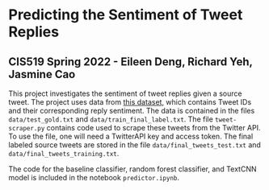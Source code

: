 # Predicting the Sentiment of Tweet Replies

## CIS519 Spring 2022 - Eileen Deng, Richard Yeh, Jasmine Cao

This project investigates the sentiment of tweet replies given a source tweet.
The project uses data from
[this dataset](https://www.kaggle.com/soroosharasteh/retweet/), which contains
Tweet IDs and their corresponding reply sentiment. The data is contained in the
files `data/test_gold.txt` and `data/train_final_label.txt`. The file
`tweet-scraper.py` contains code used to scrape these tweets from the Twitter
API. To use the file, one will need a TwitterAPI key and access token. The final
labeled source tweets are stored in the file `data/final_tweets_test.txt` and
`data/final_tweets_training.txt`.

The code for the baseline classifier, random forest classifier, and TextCNN
model is included in the notebook `predictor.ipynb`.
